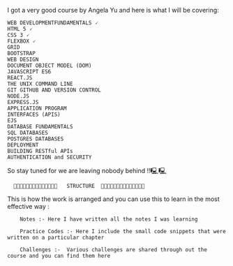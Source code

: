 I got a very good course by Angela Yu and here is what I will be covering:
        
    WEB DEVELOPMENTFUNDAMENTALS 🗸
    HTML 5 🗸
    CSS 3 🗸
    FLEXBOX 🗸
    GRID
    BOOTSTRAP
    WEB DESIGN
    DOCUMENT OBJECT MODEL (DOM)
    JAVASCRIPT ES6
    REACT.JS
    THE UNIX COMMAND LINE
    GIT GITHUB AND VERSION CONTROL
    NODE.JS
    EXPRESS.JS
    APPLICATION PROGRAM
    INTERFACES (APIS)
    EJS
    DATABASE FUNDAMENTALS
    SQL DATABASES
    POSTGRES DATABASES
    DEPLOYMENT
    BUILDING RESTful APIs
    AUTHENTICATION and SECURITY
    
So stay tuned for we are leaving nobody behind !!🖳🖳


      📂📂📂📂📂📂📂📂📂📂📂📂📂📂   STRUCTURE  📂📂📂📂📂📂📂📂📂📂📂📂📂📂


This is how the work is arranged and you can use this to learn in the most effective way :

        Notes :- Here I have written all the notes I was learning

        Practice Codes :- Here I include the small code snippets that were written on a particular chapter

        Challenges :-  Various challenges are shared through out the course and you can find them here
